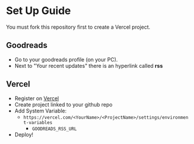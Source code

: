# Set Up Guide
You must fork this repository first to create a Vercel project.

## Goodreads

- Go to your goodreads profile (on your PC).
- Next to "Your recent updates" there is an hyperlink called **rss**

## Vercel

* Register on [Vercel](https://vercel.com/)
* Create project linked to your github repo
* Add System Variable:
    * `https://vercel.com/<YourName>/<ProjectName>/settings/environment-variables`
        * `GOODREADS_RSS_URL` 
* Deploy!
